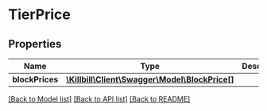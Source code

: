 # TierPrice

## Properties
Name | Type | Description | Notes
------------ | ------------- | ------------- | -------------
**blockPrices** | [**\Killbill\Client\Swagger\Model\BlockPrice[]**](BlockPrice.md) |  | [optional] 

[[Back to Model list]](../README.md#documentation-for-models) [[Back to API list]](../README.md#documentation-for-api-endpoints) [[Back to README]](../README.md)

